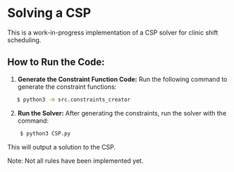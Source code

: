 # Solving a CSP
This is a work-in-progress implementation of a CSP solver for clinic shift scheduling.
## How to Run the Code:

1. **Generate the Constraint Function Code:**
   Run the following command to generate the constraint functions:
```bash
   $ python3 -m src.constraints_creator
```
2. **Run the Solver:** After generating the constraints, run the solver with the command:
```bash
    $ python3 CSP.py
```
This will output a solution to the CSP.

Note: Not all rules have been implemented yet.
